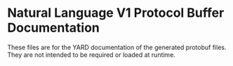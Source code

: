 # Natural Language V1 Protocol Buffer Documentation

These files are for the YARD documentation of the generated protobuf files.
They are not intended to be required or loaded at runtime.
